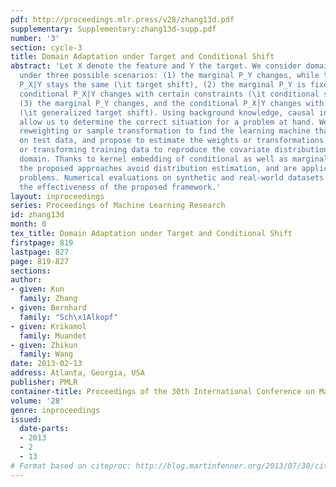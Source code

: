 ```yaml
---
pdf: http://proceedings.mlr.press/v28/zhang13d.pdf
supplementary: Supplementary:zhang13d-supp.pdf
number: '3'
section: cycle-3
title: Domain Adaptation under Target and Conditional Shift
abstract: 'Let X denote the feature and Y the target. We consider domain adaptation
  under three possible scenarios: (1) the marginal P_Y changes, while the conditional
  P_X|Y stays the same (\it target shift), (2) the marginal P_Y is fixed, while the
  conditional P_X|Y changes with certain constraints (\it conditional shift), and
  (3) the marginal P_Y changes, and the conditional P_X|Y changes with constraints
  (\it generalized target shift). Using background knowledge, causal interpretations
  allow us to determine the correct situation for a problem at hand. We exploit importance
  reweighting or sample transformation to find the learning machine that works well
  on test data, and propose to estimate the weights or transformations by \it reweighting
  or transforming training data to reproduce the covariate distribution on the test
  domain. Thanks to kernel embedding of conditional as well as marginal distributions,
  the proposed approaches avoid distribution estimation, and are applicable for high-dimensional
  problems. Numerical evaluations on synthetic and real-world datasets demonstrate
  the effectiveness of the proposed framework.'
layout: inproceedings
series: Proceedings of Machine Learning Research
id: zhang13d
month: 0
tex_title: Domain Adaptation under Target and Conditional Shift
firstpage: 819
lastpage: 827
page: 819-827
sections: 
author:
- given: Kun
  family: Zhang
- given: Bernhard
  family: "Sch\x1Alkopf"
- given: Krikamol
  family: Muandet
- given: Zhikun
  family: Wang
date: 2013-02-13
address: Atlanta, Georgia, USA
publisher: PMLR
container-title: Proceedings of the 30th International Conference on Machine Learning
volume: '28'
genre: inproceedings
issued:
  date-parts:
  - 2013
  - 2
  - 13
# Format based on citeproc: http://blog.martinfenner.org/2013/07/30/citeproc-yaml-for-bibliographies/
---
```

